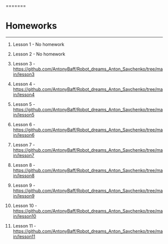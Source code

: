 =======
# Homeworks
____
1. Lesson 1 - No homework

2. Lesson 2 - No homework

3. Lesson 3 - https://github.com/AntonyBaff/Robot_dreams_Anton_Savchenko/tree/main/lesson3

4. Lesson 4 - https://github.com/AntonyBaff/Robot_dreams_Anton_Savchenko/tree/main/lesson4

5. Lesson 5 - https://github.com/AntonyBaff/Robot_dreams_Anton_Savchenko/tree/main/lesson5

6. Lesson 6 - https://github.com/AntonyBaff/Robot_dreams_Anton_Savchenko/tree/main/lesson6

7. Lesson 7 - https://github.com/AntonyBaff/Robot_dreams_Anton_Savchenko/tree/main/lesson7

8. Lesson 8 - https://github.com/AntonyBaff/Robot_dreams_Anton_Savchenko/tree/main/lesson8

9. Lesson 9 - https://github.com/AntonyBaff/Robot_dreams_Anton_Savchenko/tree/main/lesson9

10. Lesson 10 - https://github.com/AntonyBaff/Robot_dreams_Anton_Savchenko/tree/main/lesson10

11. Lesson 11 - https://github.com/AntonyBaff/Robot_dreams_Anton_Savchenko/tree/main/lesson11

